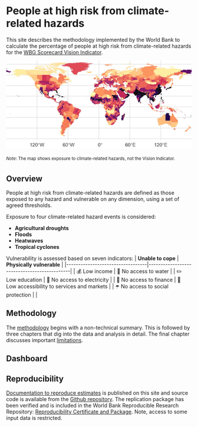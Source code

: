 # People at high risk from climate-related hazards

This site describes the methodology implemented by the World Bank to calculate the percentage of people at high risk from climate-related hazards for the [WBG Scorecard Vision Indicator](https://scorecard.worldbank.org/en/scorecard/our-vision#planet). 

![One estimate of exposure to climate-related hazards](docs/images/RP100_exp_any_pct.png)

<sup>*Note*: The map shows exposure to climate-related hazards, not the Vision Indicator.<sup>

## Overview

People at high risk from climate-related hazards are defined as those exposed to any hazard and vulnerable on any dimension, using a set of agreed thresholds.

Exposure to four climate-related hazard events is considered:
* **Agricultural droughts**
* **Floods**
* **Heatwaves**
* **Tropical cyclones**

Vulnerability is assessed based on seven indicators:
| **Unable to cope**               | **Physically vulnerable**                   |
|----------------------------------|---------------------------------------------|
| 💰 Low income                     | 🚰 No access to water                        |
| ✏️ Low education                  | 🔌 No access to electricity                  |
| 🏦 No access to finance           | 🏥 Low accessibility to services and markets |
| ☂️ No access to social protection |                                             |

## Methodology

The [methodology](docs/01method_intro.md) begins with a non-technical summary. This is followed by three chapters that dig into the data and analysis in detail. The final chapter discusses important [limitations](docs/limitations.md).

## Dashboard


## Reproducibility

[Documentation to reproduce estimates](docs/reproducibility.md) is published on this site and source code is available from the [Github repository](https://github.com/worldbank/counting-people-climate-risk). The replication package has been verified and is included in the World Bank Reproducible Research Repository: [Reproducibility Certificate and Package](https://reproducibility.worldbank.org/index.php/home). Note, access to some input data is restricted.

